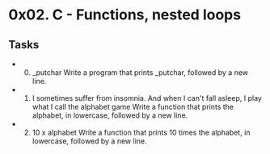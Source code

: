 # 0x02. C - Functions, nested loops

## Tasks

* 0. _putchar
Write a program that prints _putchar, followed by a new line.

* 1. I sometimes suffer from insomnia. And when I can't fall asleep, I play what I call the alphabet game
Write a function that prints the alphabet, in lowercase, followed by a new line.

* 2. 10 x alphabet
Write a function that prints 10 times the alphabet, in lowercase, followed by a new line.
